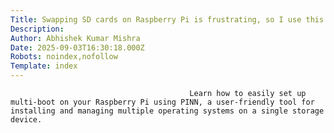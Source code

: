 ```yaml
---
Title: Swapping SD cards on Raspberry Pi is frustrating, so I use this Ventoy-like tool for multi-boot
Description: 
Author: Abhishek Kumar Mishra
Date: 2025-09-03T16:30:18.000Z
Robots: noindex,nofollow
Template: index
---
```


                                            Learn how to easily set up multi-boot on your Raspberry Pi using PINN, a user-friendly tool for installing and managing multiple operating systems on a single storage device.
                                        